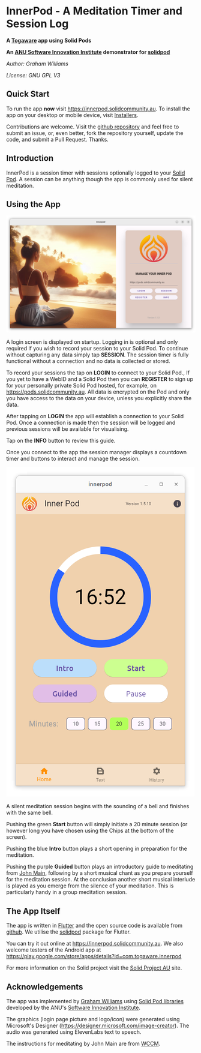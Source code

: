 # InnerPod - A Meditation Timer and Session Log

**A [Togaware](https://togaware.com.au) app using Solid Pods**

**An [ANU Software Innovation Institute](https://sii.anu.edu.au)
demonstrator for [solidpod](https://github.com/anusii/solidpod)**

*Author: Graham Williams*

*License: GNU GPL V3*

## Quick Start

To run the app **now** visit https://innerpod.solidcommunity.au. To
install the app on your desktop or mobile device, visit
[Installers](https://github.com/gjwgit/innerpod/blob/dev/installers/README.md).

Contributions are welcome. Visit the [github
repository](https://github.com/gjwgit/innerpod) and feel free to
submit an issue, or, even better, fork the repository yourself, update
the code, and submit a Pull Request. Thanks.

## Introduction

InnerPod is a session timer with sessions optionally logged to your
[Solid Pod](https://solidproject.au). A session can be anything though
the app is commonly used for silent meditation.

## Using the App

![](screenshots/pod_login_screen.png)

A login screen is displayed on startup. Logging in is optional and
only required if you wish to record your session to your Solid Pod. To
continue without capturing any data simply tap **SESSION**. The
session timer is fully functional without a connection and no data is
collected or stored.

To record your sessions the tap on **LOGIN** to connect to your Solid
Pod., If you yet to have a WebID and a Solid Pod then you can
**REGISTER** to sign up for your personally private Solid Pod hosted,
for example, on https://pods.solidcommunity.au. All data is encrypted
on the Pod and only you have access to the data on your device, unless
you explicitly share the data.

After tapping on **LOGIN** the app will establish a connection to your
Solid Pod. Once a connection is made then the session will be logged
and previous sessions will be available for visualising.

Tap on the **INFO** button to review this guide.

Once you connect to the app the session manager displays a countdown
timer and buttons to interact and manage the session. 

![](screenshots/app_home_screen.png)

A silent meditation session begins with the sounding of a bell and
finishes with the same bell. 

Pushing the green **Start** button will simply initiate a 20 minute session
(or however long you have chosen using the Chips at the bottom of the
screen).

Pushing the blue **Intro** button plays a short opening in preparation
for the meditation.

Pushing the purple **Guided** button plays an introductory guide to
meditating from [John Main](https://en.wikipedia.org/wiki/John_Main),
following by a short musical chant as you prepare yourself for the
meditation session. At the conclusion another short musical interlude
is played as you emerge from the silence of your meditation. This is
particularly handy in a group meditation session.

## The App Itself

The app is written in
[Flutter](https://survivor.togaware.com/gnulinux/flutter.html) and the
open source code is available from
[github](https://github.com/gjwgit/innerpod). We utilise the
[solidpod](https://pub.dev/packages/solidpod) package for Flutter.

You can try it out online at https://innerpod.solidcommunity.au. We
also welcome testers of the Android app at
https://play.google.com/store/apps/details?id=com.togaware.innerpod

For more information on the Solid project visit the [Solid Project
AU](https://solidporject.au) site.

## Acknowledgements

The app was implemented by [Graham
Williams](https://togaware.com/graham.williams.html) using [Solid Pod
libraries](https://github.com/anusii/solidpod) developed by the ANU's
[Software Innovation Institute](https://sii.anu.edu.au).

The graphics (login page picture and logo/icon) were generated using
Microsoft's Designer
(https://designer.microsoft.com/image-creator). The audio was
generated using ElevenLabs text to speech.

The instructions for meditating by John Main are from
[WCCM](https://wccm.org).

